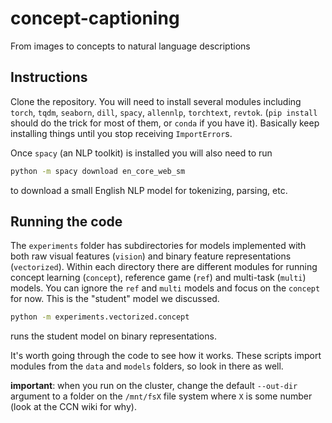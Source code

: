 # concept-captioning
From images to concepts to natural language descriptions

## Instructions

Clone the repository. You will need to install several modules including `torch`, `tqdm`, `seaborn`, `dill`, `spacy`, `allennlp`, `torchtext`, `revtok`. (`pip install` should do the trick for most of them, or `conda` if you have it). Basically keep installing things until you stop receiving `ImportError`s.

Once `spacy` (an NLP toolkit) is installed you will also need to run

```bash
python -m spacy download en_core_web_sm
```

to download a small English NLP model for tokenizing, parsing, etc.

## Running the code

The `experiments` folder has subdirectories for models implemented with both raw visual features (`vision`) and binary feature representations (`vectorized`). Within each directory there are different modules for running concept learning (`concept`), reference game (`ref`) and multi-task (`multi`) models. You can ignore the `ref` and `multi` models and focus on the `concept` for now. This is the "student" model we discussed.

```bash
python -m experiments.vectorized.concept
```

runs the student model on binary representations.

It's worth going through the code to see how it works. These scripts import modules from the `data` and `models` folders, so look in there as well.

**important**: when you run on the cluster, change the default `--out-dir` argument to a folder on the `/mnt/fsX` file system where `X` is some number (look at the CCN wiki for why).

